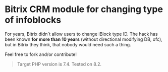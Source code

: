 # Bitrix CRM module for changing type of infoblocks
For years, Bitrix didn`t allow users to change iBlock type ID.
The hack has been known **for more than 10 years** (without directional modifying DB, ofc), but in Bitrix they think, that nobody would need such a thing.

Feel free to fork and/or contribute!


>  Target PHP version is 7.4. Tested on 8.2.
